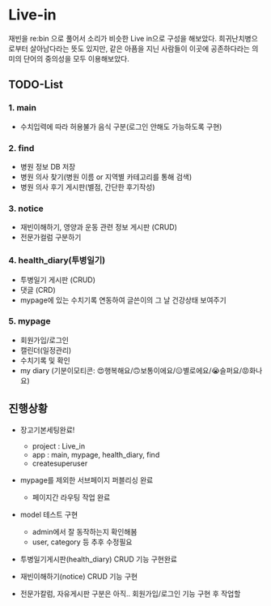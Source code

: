 # Live-in
재빈을 re:bin 으로 풀어서 소리가 비슷한 Live in으로 구성을 해보았다. 희귀난치병으로부터 살아남다라는 뜻도 있지만, 같은 아픔을 지닌 사람들이 이곳에 공존하다라는 의미의 단어의 중의성을 모두 이용해보았다.
 
## TODO-List
### 1. main
  - 수치입력에 따라 허용불가 음식 구분(로그인 안해도 가능하도록 구현)
### 2. find
  - 병원 정보 DB 저장
  - 병원 의사 찾기(병원 이름 or 지역별 카테고리를 통해 검색)
  - 병원 의사 후기 게시판(별점, 간단한 후기작성)
### 3. notice
  - 재빈이해하기, 영양과 운동 관련 정보 게시판 (CRUD)
  - 전문가컬럼 구분하기
### 4. health_diary(투병일기)
  - 투병일기 게시판 (CRUD)
  - 댓글 (CRD)
  - mypage에 있는 수치기록 연동하여 글쓴이의 그 날 건강상태 보여주기
### 5. mypage
  - 회원가입/로그인
  - 캘린더(일정관리)
  - 수치기록 및 확인
  - my diary (기분이모티콘: 😍행복해요/🙃보통이에요/😑별로에요/😭슬퍼요/😡화나요)


## 진행상황
- 장고기본세팅완료!
  - project : Live_in
  - app : main, mypage, health_diary, find
  - createsuperuser

- mypage를 제외한 서브페이지 퍼블리싱 완료
  - 페이지간 라우팅 작업 완료
  
- model 테스트 구현
  - admin에서 잘 동작하는지 확인해봄
  - user, category 등 추후 수정필요
  
- 투병일기게시판(health_diary) CRUD 기능 구현완료

- 재빈이해하기(notice) CRUD 기능 구현
 - 전문가칼럼, 자유게시판 구분은 아직.. 회원가입/로그인 기능 구현 후 작업할 
